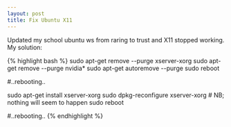 ```yaml
---
layout: post
title: Fix Ubuntu X11
---
```


Updated my school ubuntu ws from raring to trust and X11 stopped working.
My solution:

{% highlight bash %}
sudo apt-get remove --purge xserver-xorg
sudo apt-get remove --purge nvidia*
sudo apt-get autoremove --purge
sudo reboot

#..rebooting..

sudo apt-get install xserver-xorg
sudo dpkg-reconfigure xserver-xorg # NB; nothing will seem to happen
sudo reboot

#..rebooting..
{% endhighlight %}
